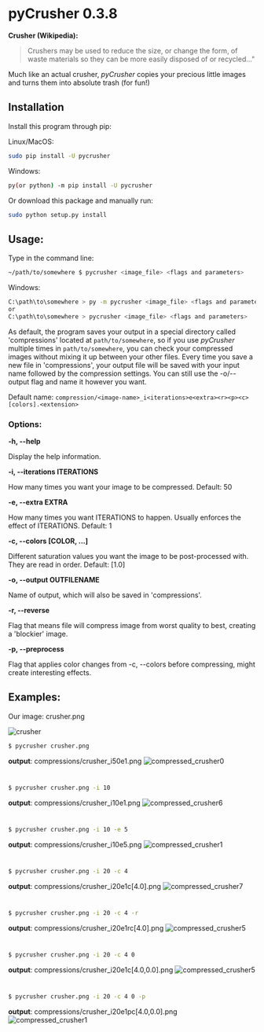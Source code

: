 # pyCrusher 0.3.8

**Crusher (Wikipedia):**
>Crushers may be used to reduce the size, or change the form, of waste materials so they can be more easily disposed of or recycled..."

Much like an actual crusher, *pyCrusher* copies your precious little images and turns them into absolute trash (for fun!)

## Installation
Install this program through pip:

Linux/MacOS:
```sh
sudo pip install -U pycrusher
```

Windows:
```sh
py(or python) -m pip install -U pycrusher
```

Or download this package and manually run:
```sh
sudo python setup.py install
```

## Usage:
Type in the command line:
```sh
~/path/to/somewhere $ pycrusher <image_file> <flags and parameters>
```
Windows:
```sh
C:\path\to\somewhere > py -m pycrusher <image_file> <flags and parameters>
or
C:\path\to\somewhere > pycrusher <image_file> <flags and parameters>
```

As default, the program saves your output in a special directory called 'compressions' located at `path/to/somewhere`, so if you use *pyCrusher* multiple times in `path/to/somewhere`, you can check your compressed images without mixing it up between your other files.
Every time you save a new file in 'compressions', your output file will be saved with your input name followed by the compression settings. You can still use the -o/--output flag and name it however you want.

Default name: `compression/<image-name>_i<iterations>e<extra><r><p><c>[colors].<extension>`

### Options:

**-h, --help**

Display the help information.

**-i, --iterations ITERATIONS**

How many times you want your image to be compressed. Default: 50

**-e, --extra EXTRA**

How many times you want ITERATIONS to happen. Usually enforces the effect of ITERATIONS. Default: 1

**-c, --colors [COLOR, ...]**

Different saturation values you want the image to be post-processed with. They are read in order. Default: [1.0]

**-o, --output OUTFILENAME**

Name of output, which will also be saved in 'compressions'.

**-r, --reverse**

Flag that means file will compress image from worst quality to best, creating a 'blockier' image.

**-p, --preprocess**

Flag that applies color changes from -c, --colors before compressing, might create interesting effects.

## Examples:
Our image: crusher.png

![crusher](https://cloud.githubusercontent.com/assets/15959626/22045694/f78ef41c-dd02-11e6-9594-cd6b00e02884.png)


```sh
$ pycrusher crusher.png
```
**output**:  compressions/crusher_i50e1.png
![compressed_crusher0](https://cloud.githubusercontent.com/assets/15959626/22045698/fa458d24-dd02-11e6-8265-fdf3b902cded.jpg)
#
```sh
$ pycrusher crusher.png -i 10
```
**output**: compressions/crusher_i10e1.png
![compressed_crusher6](https://cloud.githubusercontent.com/assets/15959626/22045854/0fc4f148-dd04-11e6-9e4d-fd60504fc2d5.jpg)
#
```sh
$ pycrusher crusher.png -i 10 -e 5
```
**output**:  compressions/crusher_i10e5.png
![compressed_crusher1](https://cloud.githubusercontent.com/assets/15959626/22045717/1883c198-dd03-11e6-9e76-4a6cb20c0413.jpg)
#
```sh
$ pycrusher crusher.png -i 20 -c 4
```
**output**: compressions/crusher_i20e1c[4.0].png
![compressed_crusher7](https://cloud.githubusercontent.com/assets/15959626/22045906/63ef3a76-dd04-11e6-9ed0-4080a7c92ab9.jpg)
#
```sh
$ pycrusher crusher.png -i 20 -c 4 -r
```
**output**: compressions/crusher_i20e1rc[4.0].png
![compressed_crusher5](https://cloud.githubusercontent.com/assets/15959626/22492147/6bc72270-e80f-11e6-8e64-fa678fa03b0a.png)
#
```sh
$ pycrusher crusher.png -i 20 -c 4 0
```
**output**:  compressions/crusher_i20e1c[4.0,0.0].png
![compressed_crusher5](https://cloud.githubusercontent.com/assets/15959626/22045830/d62aae5a-dd03-11e6-8efd-a3fb90b42f0b.jpg)
#
```sh
$ pycrusher crusher.png -i 20 -c 4 0 -p
```
**output**: compressions/crusher_i20e1pc[4.0,0.0].png
![compressed_crusher1](https://cloud.githubusercontent.com/assets/15959626/22492096/1640df30-e80f-11e6-94b5-3adedc6771b4.png)
